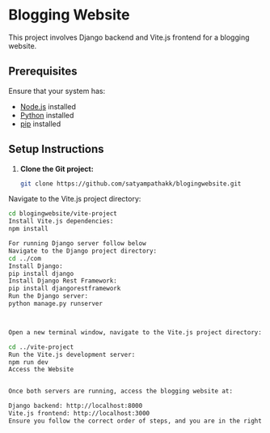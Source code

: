 # Blogging Website

This project involves Django backend and Vite.js frontend for a blogging website.

## Prerequisites

Ensure that your system has:

- [Node.js](https://nodejs.org/) installed
- [Python](https://www.python.org/) installed
- [pip](https://pip.pypa.io/) installed

## Setup Instructions

1. **Clone the Git project:**
   ``````bash
   git clone https://github.com/satyampathakk/blogingwebsite.git
Navigate to the Vite.js project directory:

```bash
cd blogingwebsite/vite-project
Install Vite.js dependencies:
npm install

For running Django server follow below
Navigate to the Django project directory:
cd ../com
Install Django:
pip install django
Install Django Rest Framework:
pip install djangorestframework
Run the Django server:
python manage.py runserver



Open a new terminal window, navigate to the Vite.js project directory:

cd ../vite-project
Run the Vite.js development server:
npm run dev
Access the Website


Once both servers are running, access the blogging website at:

Django backend: http://localhost:8000
Vite.js frontend: http://localhost:3000
Ensure you follow the correct order of steps, and you are in the right directory when executing each set of commands. Also, make sure to set up your Django project and database according to the project's requirements.
